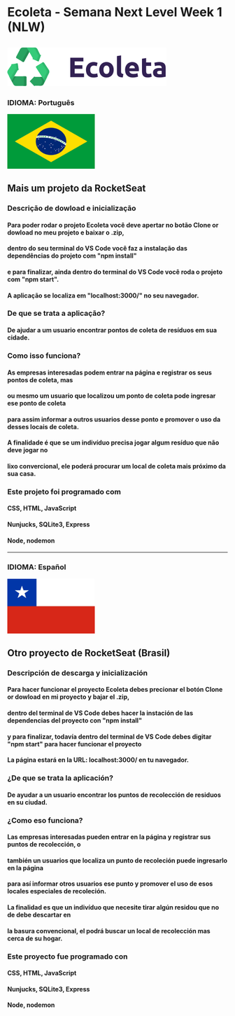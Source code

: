 ﻿# Ecoleta - Semana Next Level Week 1 (NLW)
 ![imagem Ecoleta](https://github.com/LeandroGCruzP/Ecoleta/blob/master/public/assets/logo.svg)
 --------------------------------------------------------------------------------------------------------------------------
### IDIOMA: Português
<img src="brasil.png" alt="Bandera de Chile" width="200" height="125" />

## Mais um projeto da RocketSeat

### Descrição de dowload e inicialização
#### Para poder rodar o projeto Ecoleta você deve apertar no botão Clone or dowload no meu projeto e baixar o .zip,
#### dentro do seu terminal do VS Code você faz a instalação das dependências do projeto com "npm install"
#### e para finalizar, ainda dentro do terminal do VS Code você roda o projeto com "npm start".
#### A aplicação se localiza em "localhost:3000/" no seu navegador.

### De que se trata a aplicação?
#### De ajudar a um usuario encontrar pontos de coleta de resíduos em sua cidade.

### Como isso funciona?
#### As empresas interesadas podem entrar na página e registrar os seus pontos de coleta, mas
#### ou mesmo um usuario que localizou um ponto de coleta pode ingresar ese ponto de coleta  
#### para assim informar a outros usuarios desse ponto e promover o uso da desses locais de coleta. 
#### A finalidade é que se um indivíduo precisa jogar algum resíduo que não deve jogar no 
#### lixo convercional, ele poderá procurar um local de coleta mais próximo da sua casa.

### Este projeto foi programado com
#### CSS, HTML, JavaScript
#### Nunjucks, SQLite3, Express
#### Node, nodemon
--------------------------------------------------------------------------------------------------------------------------
### IDIOMA: Español
<img src="chile.jpg" alt="Bandera de Chile" width="200" height="125" />

## Otro proyecto de RocketSeat (Brasil)

### Descripción de descarga y inicialización
#### Para hacer funcionar el proyecto Ecoleta debes precionar el botón Clone or dowload en mi proyecto y bajar el .zip,
#### dentro del terminal de VS Code debes hacer la instación de las dependencias del proyecto con "npm install"
#### y para finalizar, todavía dentro del terminal de VS Code debes digitar "npm start" para hacer funcionar el proyecto
#### La página estará en la URL: localhost:3000/ en tu navegador.

### ¿De que se trata la aplicación?
#### De ayudar a un usuario encontrar los puntos de recolección de residuos en su ciudad.

### ¿Como eso funciona?
#### Las empresas interesadas pueden entrar en la página y registrar sus puntos de recolección, o
#### también un usuarios que localiza un punto de recoleción puede ingresarlo en la página
#### para así informar otros usuarios ese punto y promover el uso de esos locales especiales de recoleción.
#### La finalidad es que un indivíduo que necesite tirar algún residou que no de debe descartar en
#### la basura convencional, el podrá buscar un local de recolección mas cerca de su hogar.

### Este proyecto fue programado con
#### CSS, HTML, JavaScript
#### Nunjucks, SQLite3, Express
#### Node, nodemon

